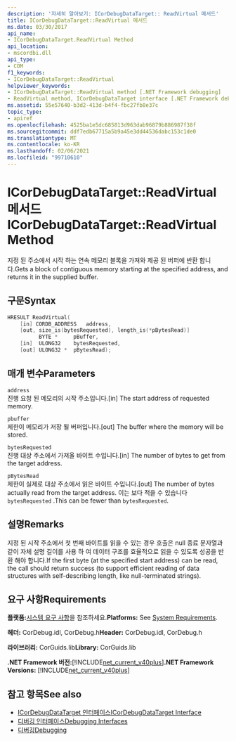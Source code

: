 ```yaml
---
description: '자세히 알아보기: ICorDebugDataTarget:: ReadVirtual 메서드'
title: ICorDebugDataTarget::ReadVirtual 메서드
ms.date: 03/30/2017
api_name:
- ICorDebugDataTarget.ReadVirtual Method
api_location:
- mscordbi.dll
api_type:
- COM
f1_keywords:
- ICorDebugDataTarget::ReadVirtual
helpviewer_keywords:
- ICorDebugDataTarget::ReadVirtual method [.NET Framework debugging]
- ReadVirtual method, ICorDebugDataTarget interface [.NET Framework debugging]
ms.assetid: 55e57640-b3d2-413d-b4f4-fbc27fb8e37c
topic_type:
- apiref
ms.openlocfilehash: 4525ba1e5dc685813d963dab96879b886987f38f
ms.sourcegitcommit: ddf7edb67715a5b9a45e3dd44536dabc153c1de0
ms.translationtype: MT
ms.contentlocale: ko-KR
ms.lasthandoff: 02/06/2021
ms.locfileid: "99710610"
---
```

# <a name="icordebugdatatargetreadvirtual-method"></a><span data-ttu-id="b3bc9-103">ICorDebugDataTarget::ReadVirtual 메서드</span><span class="sxs-lookup"><span data-stu-id="b3bc9-103">ICorDebugDataTarget::ReadVirtual Method</span></span>

<span data-ttu-id="b3bc9-104">지정 된 주소에서 시작 하는 연속 메모리 블록을 가져와 제공 된 버퍼에 반환 합니다.</span><span class="sxs-lookup"><span data-stu-id="b3bc9-104">Gets a block of contiguous memory starting at the specified address, and returns it in the supplied buffer.</span></span>  
  
## <a name="syntax"></a><span data-ttu-id="b3bc9-105">구문</span><span class="sxs-lookup"><span data-stu-id="b3bc9-105">Syntax</span></span>  
  
```cpp  
HRESULT ReadVirtual(  
    [in] CORDB_ADDRESS   address,  
    [out, size_is(bytesRequested), length_is(*pBytesRead)]  
          BYTE *     pBuffer,  
    [in]  ULONG32    bytesRequested,  
    [out] ULONG32 *  pBytesRead);  
```  
  
## <a name="parameters"></a><span data-ttu-id="b3bc9-106">매개 변수</span><span class="sxs-lookup"><span data-stu-id="b3bc9-106">Parameters</span></span>  

 `address`  
 <span data-ttu-id="b3bc9-107">진행 요청 된 메모리의 시작 주소입니다.</span><span class="sxs-lookup"><span data-stu-id="b3bc9-107">[in] The start address of requested memory.</span></span>  
  
 `pbuffer`  
 <span data-ttu-id="b3bc9-108">제한이 메모리가 저장 될 버퍼입니다.</span><span class="sxs-lookup"><span data-stu-id="b3bc9-108">[out] The buffer where the memory will be stored.</span></span>  
  
 `bytesRequested`  
 <span data-ttu-id="b3bc9-109">진행 대상 주소에서 가져올 바이트 수입니다.</span><span class="sxs-lookup"><span data-stu-id="b3bc9-109">[in] The number of bytes to get from the target address.</span></span>  
  
 `pBytesRead`  
 <span data-ttu-id="b3bc9-110">제한이 실제로 대상 주소에서 읽은 바이트 수입니다.</span><span class="sxs-lookup"><span data-stu-id="b3bc9-110">[out] The number of bytes actually read from the target address.</span></span> <span data-ttu-id="b3bc9-111">이는 보다 적을 수 있습니다 `bytesRequested` .</span><span class="sxs-lookup"><span data-stu-id="b3bc9-111">This can be fewer than `bytesRequested`.</span></span>  
  
## <a name="remarks"></a><span data-ttu-id="b3bc9-112">설명</span><span class="sxs-lookup"><span data-stu-id="b3bc9-112">Remarks</span></span>  

 <span data-ttu-id="b3bc9-113">지정 된 시작 주소에서 첫 번째 바이트를 읽을 수 있는 경우 호출은 null 종료 문자열과 같이 자체 설명 길이를 사용 하 여 데이터 구조를 효율적으로 읽을 수 있도록 성공을 반환 해야 합니다.</span><span class="sxs-lookup"><span data-stu-id="b3bc9-113">If the first byte (at the specified start address) can be read, the call should return success (to support efficient reading of data structures with self-describing length, like null-terminated strings).</span></span>  
  
## <a name="requirements"></a><span data-ttu-id="b3bc9-114">요구 사항</span><span class="sxs-lookup"><span data-stu-id="b3bc9-114">Requirements</span></span>  

 <span data-ttu-id="b3bc9-115">**플랫폼:**[시스템 요구 사항](../../get-started/system-requirements.md)을 참조하세요.</span><span class="sxs-lookup"><span data-stu-id="b3bc9-115">**Platforms:** See [System Requirements](../../get-started/system-requirements.md).</span></span>  
  
 <span data-ttu-id="b3bc9-116">**헤더:** CorDebug.idl, CorDebug.h</span><span class="sxs-lookup"><span data-stu-id="b3bc9-116">**Header:** CorDebug.idl, CorDebug.h</span></span>  
  
 <span data-ttu-id="b3bc9-117">**라이브러리:** CorGuids.lib</span><span class="sxs-lookup"><span data-stu-id="b3bc9-117">**Library:** CorGuids.lib</span></span>  
  
 <span data-ttu-id="b3bc9-118">**.NET Framework 버전:**[!INCLUDE[net_current_v40plus](../../../../includes/net-current-v40plus-md.md)]</span><span class="sxs-lookup"><span data-stu-id="b3bc9-118">**.NET Framework Versions:** [!INCLUDE[net_current_v40plus](../../../../includes/net-current-v40plus-md.md)]</span></span>  
  
## <a name="see-also"></a><span data-ttu-id="b3bc9-119">참고 항목</span><span class="sxs-lookup"><span data-stu-id="b3bc9-119">See also</span></span>

- [<span data-ttu-id="b3bc9-120">ICorDebugDataTarget 인터페이스</span><span class="sxs-lookup"><span data-stu-id="b3bc9-120">ICorDebugDataTarget Interface</span></span>](icordebugdatatarget-interface.md)
- [<span data-ttu-id="b3bc9-121">디버깅 인터페이스</span><span class="sxs-lookup"><span data-stu-id="b3bc9-121">Debugging Interfaces</span></span>](debugging-interfaces.md)
- [<span data-ttu-id="b3bc9-122">디버깅</span><span class="sxs-lookup"><span data-stu-id="b3bc9-122">Debugging</span></span>](index.md)
